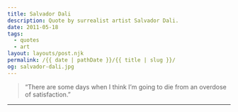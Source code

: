 ```yaml
---
title: Salvador Dali
description: Quote by surrealist artist Salvador Dali.
date: 2011-05-18
tags: 
  - quotes
  - art
layout: layouts/post.njk
permalink: /{{ date | pathDate }}/{{ title | slug }}/
og: salvador-dali.jpg
---
```


> “There are some days when I think I’m going to die from an overdose of satisfaction.”

---
